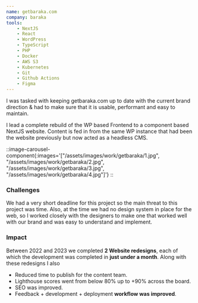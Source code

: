 ```yaml
---
name: getbaraka.com
company: baraka
tools:
    - NextJS
    - React
    - WordPress
    - TypeScript
    - PHP
    - Docker
    - AWS S3
    - Kubernetes
    - Git
    - Github Actions
    - Figma
---
```

I was tasked with keeping getbaraka.com up to date with the current brand direction & had to make sure that it is 
usable, performant and easy to maintain.

I lead a complete rebuild of the WP based Frontend to a component based NextJS website. Content is fed in from the 
same WP instance that had been the website previously but now acted as a headless CMS.

::image-carousel-component{:images='["/assets/images/work/getbaraka/1.jpg", "/assets/images/work/getbaraka/2.jpg", "/assets/images/work/getbaraka/3.jpg", "/assets/images/work/getbaraka/4.jpg"]'}
::

### Challenges
We had a very short deadline for this project so the main threat to this project was time. Also, at the time we had no design system in place for the web, so I worked closely with the designers to make one that worked well with our brand and was easy to understand and implement.

### Impact
Between 2022 and 2023 we completed **2 Website redesigns**, each of which the development was completed in **just under a month**. Along with these redesigns I also

- Reduced time to publish for the content team.
- Lighthouse scores went from below 80% up to +90% across the board.
- SEO was improved.
- Feedback + development + deployment **workflow was improved**.

